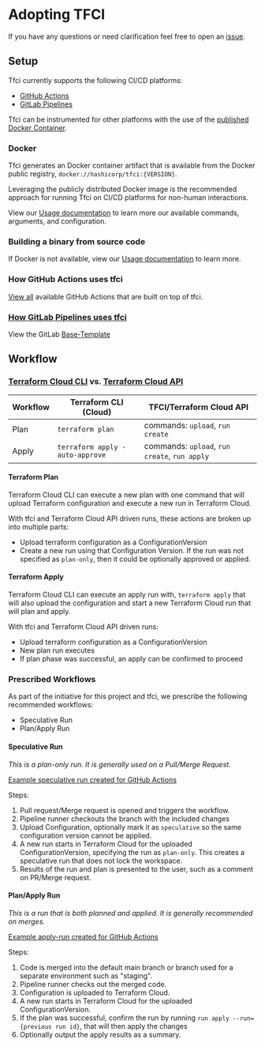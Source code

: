 # Adopting TFCI

If you have any questions or need clarification feel free to open an [issue](https://github.com/hashicorp/tfc-workflows-tooling/issues).

## Setup

Tfci currently supports the following CI/CD platforms:
* [GitHub Actions](https://docs.github.com/en/actions)
* [GitLab Pipelines](https://docs.gitlab.com/ee/ci/pipelines/)

Tfci can be instrumented for other platforms with the use of the [published Docker Container](https://hub.docker.com/r/hashicorp/tfci).

### Docker

Tfci generates an Docker container artifact that is available from the Docker public registry, `docker://hashicorp/tfci:{VERSION}`.

Leveraging the publicly distributed Docker image is the recommended approach for running Tfci on CI/CD platforms for non-human interactions.

View our [Usage documentation](./USAGE.md) to learn more our available commands, arguments, and configuration.

### Building a binary from source code

If Docker is not available, view our [Usage documentation](./USAGE.md#generating-a-binary-from-source) to learn more.

### How GitHub Actions uses tfci

[View all](https://github.com/hashicorp/tfc-workflows-github/tree/main/actions) available GitHub Actions that are built on top of tfci.

### [How GitLab Pipelines uses tfci](https://github.com/hashicorp/tfc-workflows-gitlab)

View the GitLab [Base-Template](https://github.com/hashicorp/tfc-workflows-gitlab/blob/main/Base.gitlab-ci.yml)

## Workflow

### [Terraform Cloud CLI](https://developer.hashicorp.com/terraform/cloud-docs/run/cli) vs. [Terraform Cloud API](https://developer.hashicorp.com/terraform/cloud-docs/run/api)

| Workflow   |    Terraform CLI (Cloud)            |  TFCI/Terraform Cloud API                      |
|------------|-------------------------------------|------------------------------------------------|
| Plan       |  `terraform plan`                   |  commands: `upload`, `run create`              |
| Apply      |  `terraform apply -auto-approve`    |  commands: `upload`,  `run create`, `run apply`|

#### Terraform Plan

Terraform Cloud CLI can execute a new plan with one command that will upload Terraform configuration and execute a new run in Terraform Cloud.

With tfci and Terraform Cloud API driven runs, these actions are broken up into multiple parts:
- Upload terraform configuration as a ConfigurationVersion
- Create a new run using that Configuration Version. If the run was not specified as `plan-only`, then it could be optionally approved or applied.

#### Terraform Apply

Terraform Cloud CLI can execute an apply run with, `terraform apply` that will also upload the configuration and start a new Terraform Cloud run that will plan and apply.

With tfci and Terraform Cloud API driven runs:
- Upload terraform configuration as a ConfigurationVersion
- New plan run executes
- If plan phase was successful, an apply can be confirmed to proceed

### Prescribed Workflows

As part of the initiative for this project and tfci, we prescribe the following recommended workflows:
* Speculative Run
* Plan/Apply Run

#### Speculative Run

*This is a plan-only run. It is generally used on a Pull/Merge Request.*

[Example speculative run created for GitHub Actions](https://github.com/hashicorp/tfc-workflows-github/blob/main/workflow-templates/terraform-cloud.speculative-run.workflow.yml)

Steps:
1. Pull request/Merge request is opened and triggers the workflow.
1. Pipeline runner checkouts the branch with the included changes
1. Upload Configuration, optionally mark it as `speculative` so the same configuration version cannot be applied.
1. A new run starts in Terraform Cloud for the uploaded ConfigurationVersion, specifying the run as `plan-only`. This creates a speculative run that does not lock the workspace.
1. Results of the run and plan is presented to the user, such as a comment on PR/Merge request.


#### Plan/Apply Run

*This is a run that is both planned and applied. It is generally recommended on merges.*

[Example apply-run created for GitHub Actions](https://github.com/hashicorp/tfc-workflows-github/blob/main/workflow-templates/terraform-cloud.apply-run.workflow.yml)

Steps:
1. Code is merged into the default main branch or branch used for a separate environment such as "staging".
1. Pipeline runner checks out the merged code.
1. Configuration is uploaded to Terraform Cloud.
1. A new run starts in Terraform Cloud for the uploaded ConfigurationVersion.
1. If the plan was successful, confirm the run by running `run apply --run={previous run id}`, that will then apply the changes
1. Optionally output the apply results as a summary.
